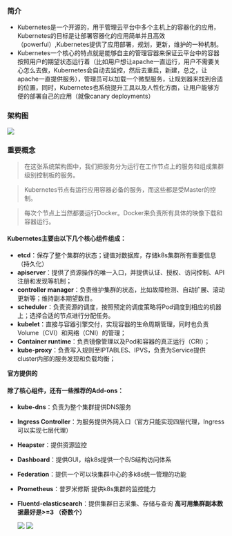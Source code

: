 <!-- ## Kubernet 系列   -->
### 简介
- Kubernetes是一个开源的，用于管理云平台中多个主机上的容器化的应用，Kubernetes的目标是让部署容器化的应用简单并且高效（powerful）,Kubernetes提供了应用部署，规划，更新，维护的一种机制。
- Kubernetes一个核心的特点就是能够自主的管理容器来保证云平台中的容器按照用户的期望状态运行着（比如用户想让apache一直运行，用户不需要关心怎么去做，Kubernetes会自动去监控，然后去重启，新建，总之，让apache一直提供服务），管理员可以加载一个微型服务，让规划器来找到合适的位置，同时，Kubernetes也系统提升工具以及人性化方面，让用户能够方便的部署自己的应用（就像canary deployments）
### 架构图
![](https://yds-01.coding.net/p/Summary-of-notes/d/Summary-of-notes/git/raw/master/images/K8s架构图.png)
### 重要概念
> 在这张系统架构图中，我们把服务分为运行在工作节点上的服务和组成集群级别控制板的服务。

> Kubernetes节点有运行应用容器必备的服务，而这些都是受Master的控制。

> 每次个节点上当然都要运行Docker。Docker来负责所有具体的映像下载和容器运行。


####  Kubernetes主要由以下几个核心组件组成：
- **etcd**：保存了整个集群的状态；键值对数据库，存储k8s集群所有重要信息（持久化）
- **apiserver**：提供了资源操作的唯一入口，并提供认证、授权、访问控制、API注册和发现等机制；
- **controller manager**：负责维护集群的状态，比如故障检测、自动扩展、滚动更新等；维持副本期望数目。
- **scheduler**：负责资源的调度，按照预定的调度策略将Pod调度到相应的机器上；选择合适的节点进行分配任务。
- **kubelet**：直接与容器引擎交付，实现容器的生命周期管理，同时也负责Volume（CVI）和网络（CNI）的管理；
- **Container runtime**：负责镜像管理以及Pod和容器的真正运行（CRI）；
- **kube-proxy**：负责写入规则至IPTABLES、IPVS，负责为Service提供cluster内部的服务发现和负载均衡；

**官方提供的**

#### 除了核心组件，还有一些推荐的Add-ons：
- **kube-dns**：负责为整个集群提供DNS服务
- **Ingress Controller**：为服务提供外网入口（官方只能实现四层代理，Ingress可以实现七层代理）
- **Heapster**：提供资源监控
- **Dashboard**：提供GUI，给k8s提供一个B/S结构访问体系
- **Federation**：提供一个可以块集群中心的多k8s统一管理的功能
- **Prometheus**：普罗米修斯 提供k8s集群的监控能力
- **Fluentd-elasticsearch**：提供集群日志采集、存储与查询
  **高可用集群副本数据最好是>=3 （奇数个）**

  ![](https://yds-01.coding.net/p/Summary-of-notes/d/Summary-of-notes/git/raw/master/images/k8s-master.png)
  ![](https://yds-01.coding.net/p/Summary-of-notes/d/Summary-of-notes/git/raw/master/images/k8s-node.png)